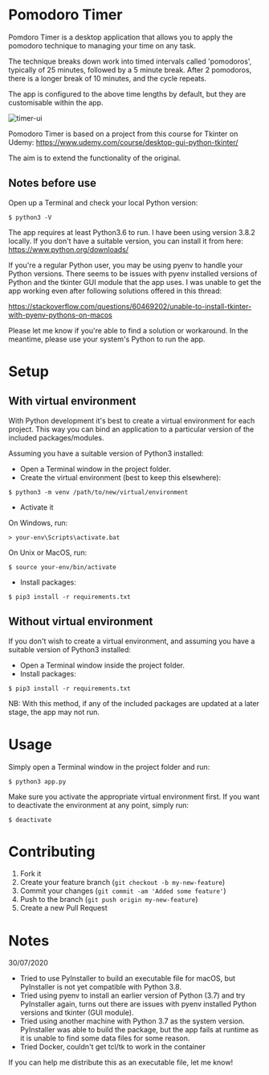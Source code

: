 # Pomodoro Timer

Pomdoro Timer is a desktop application that allows you to apply the pomodoro technique to managing your time on any task. 

The technique breaks down work into timed intervals called 'pomodoros', typically of 25 minutes, followed by a 5 minute break. After 2 pomodoros, there is a longer break of 10 minutes, and the cycle repeats.

The app is configured to the above time lengths by default, but they are customisable within the app.

![timer-ui](https://github.com/github/tk-pomodoro-timer/blob/assets/pomodoro-screenshot-timer.png 
)

Pomodoro Timer is based on a project from this course for Tkinter on Udemy: https://www.udemy.com/course/desktop-gui-python-tkinter/

The aim is to extend the functionality of the original.


## Notes before use

Open up a Terminal and check your local Python version:
```shell script
$ python3 -V
``` 
The app requires at least Python3.6 to run. I have been using version 3.8.2 locally.
If you don't have a suitable version, you can install it from here: https://www.python.org/downloads/

If you're a regular Python user, you may be using pyenv to handle your Python versions. 
There seems to be issues with pyenv installed versions of Python and the tkinter GUI module that the app uses.
I was unable to get the app working even after following solutions offered in this thread:

https://stackoverflow.com/questions/60469202/unable-to-install-tkinter-with-pyenv-pythons-on-macos

Please let me know if you're able to find a solution or workaround.
In the meantime, please use your system's Python to run the app.

# Setup
## With virtual environment
With Python development it's best to create a virtual environment for each project. 
This way you can bind an application to a particular version of the included packages/modules.

Assuming you have a suitable version of Python3 installed: 
- Open a Terminal window in the project folder.
- Create the virtual environment (best to keep this elsewhere):
```shell script
$ python3 -m venv /path/to/new/virtual/environment
``` 
- Activate it
        
On Windows, run:
```shell script
> your-env\Scripts\activate.bat
```

On Unix or MacOS, run:
```shell script
$ source your-env/bin/activate
```

- Install packages:
```shell script
$ pip3 install -r requirements.txt
```

## Without virtual environment
If you don't wish to create a virtual environment, and assuming you have a suitable version of Python3 installed:

- Open a Terminal window inside the project folder.
- Install packages:
```shell script
$ pip3 install -r requirements.txt
```

NB: With this method, if any of the included packages are updated at a later stage, the app may not run.


# Usage
Simply open a Terminal window in the project folder and run:

```shell script
$ python3 app.py
``` 

Make sure you activate the appropriate virtual environment first.
If you want to deactivate the environment at any point, simply run:
```shell script
$ deactivate
```

# Contributing
1. Fork it
2. Create your feature branch (`git checkout -b my-new-feature`)
3. Commit your changes (`git commit -am 'Added some feature'`)
4. Push to the branch (`git push origin my-new-feature`)
5. Create a new Pull Request

# Notes
30/07/2020
- Tried to use PyInstaller to build an executable file for macOS, but PyInstaller is not yet compatible with Python 3.8.
- Tried using pyenv to install an earlier version of Python (3.7) and try PyInstaller again, turns out there are issues with pyenv installed Python versions and tkinter (GUI module).
- Tried using another machine with Python 3.7 as the system version. PyInstaller was able to build the package, but the app fails at runtime as it is unable to find some data files for some reason. 
- Tried Docker, couldn't get tcl/tk to work in the container

If you can help me distribute this as an executable file, let me know!
